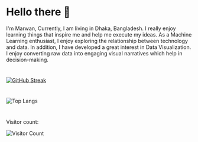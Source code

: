 # Hello there 👋
I'm Marwan, Currently, I am living in Dhaka, Bangladesh. I really enjoy learning things that inspire me and help me execute my ideas. As a Machine Learning enthusiast, I enjoy exploring the relationship between technology and data. In addition, I have developed a great interest in Data Visualization. I enjoy converting raw data into engaging visual narratives which help in decision-making.
#

[![GitHub Streak](https://streak-stats.demolab.com/?user=Marwan-khadem9&theme=highcontrast)](https://git.io/streak-stats)
#
![Top Langs](https://github-readme-stats.vercel.app/api/top-langs/?username=Marwan-khadem9&layout=compact)

#
Visitor count:

![Visitor Count](https://profile-counter.glitch.me/Marwan-khadem9/count.svg)
